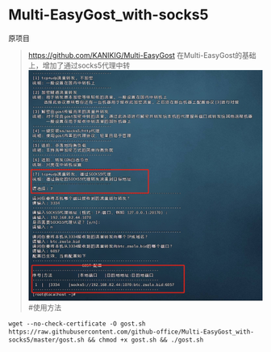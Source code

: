# Multi-EasyGost_with-socks5
原项目
>https://github.com/KANIKIG/Multi-EasyGost
在Multi-EasyGost的基础上，增加了通过socks5代理中转
![](https://raw.githubusercontent.com/github-office/Multi-EasyGost_with-socks5/master/说明.png)
#使用方法

```shell
wget --no-check-certificate -O gost.sh https://raw.githubusercontent.com/github-office/Multi-EasyGost_with-socks5/master/gost.sh && chmod +x gost.sh && ./gost.sh
```
